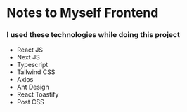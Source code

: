 # Notes to Myself Frontend

### I used these technologies while doing this project


* React JS
* Next JS
* Typescript
* Tailwind CSS
* Axios
* Ant Design
* React Toastify
* Post CSS
